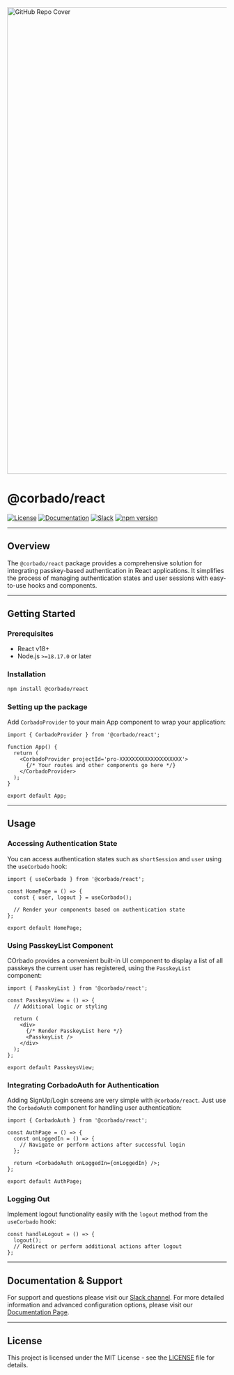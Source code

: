 <img width="1070" alt="GitHub Repo Cover" src="https://github.com/corbado/corbado-php/assets/18458907/aa4f9df6-980b-4b24-bb2f-d71c0f480971">

# @corbado/react

[![License](https://img.shields.io/badge/license-MIT-green)](https://github.com/corbado/javascript/tree/readme_documentation?tab=License-1-ov-file)
[![Documentation](https://img.shields.io/badge/documentation-available-brightgreen)](https://docs.corbado.com/overview/welcome)
[![Slack](https://img.shields.io/badge/slack-community-blueviolet)](https://join.slack.com/t/corbado/shared_invite/zt-1b7867yz8-V~Xr~ngmSGbt7IA~g16ZsQ)
[![npm version](https://img.shields.io/npm/v/@corbado/react)](https://www.npmjs.com/package/@corbado/react)

---

## Overview

The `@corbado/react` package provides a comprehensive solution for integrating passkey-based authentication in React applications. It simplifies the process of managing authentication states and user sessions with easy-to-use hooks and components.

---

## Getting Started

### Prerequisites

- React v18+
- Node.js `>=18.17.0` or later

### Installation

```bash
npm install @corbado/react
```

### Setting up the package

Add `CorbadoProvider` to your main App component to wrap your application:

```tsx
import { CorbadoProvider } from '@corbado/react';

function App() {
  return (
    <CorbadoProvider projectId='pro-XXXXXXXXXXXXXXXXXXXX'>
      {/* Your routes and other components go here */}
    </CorbadoProvider>
  );
}

export default App;
```

---

## Usage

### Accessing Authentication State

You can access authentication states such as `shortSession` and `user` using the `useCorbado` hook:

```tsx
import { useCorbado } from '@corbado/react';

const HomePage = () => {
  const { user, logout } = useCorbado();

  // Render your components based on authentication state
};

export default HomePage;
```

### Using PasskeyList Component

COrbado provides a convenient built-in UI component to display a list of all passkeys the current user has registered, using the `PasskeyList` component:

```tsx
import { PasskeyList } from '@corbado/react';

const PasskeysView = () => {
  // Additional logic or styling

  return (
    <div>
      {/* Render PasskeyList here */}
      <PasskeyList />
    </div>
  );
};

export default PasskeysView;
```

### Integrating CorbadoAuth for Authentication

Adding SignUp/Login screens are very simple with `@corbado/react`. Just use the `CorbadoAuth` component for handling user authentication:

```tsx
import { CorbadoAuth } from '@corbado/react';

const AuthPage = () => {
  const onLoggedIn = () => {
    // Navigate or perform actions after successful login
  };

  return <CorbadoAuth onLoggedIn={onLoggedIn} />;
};

export default AuthPage;
```

### Logging Out

Implement logout functionality easily with the `logout` method from the `useCorbado` hook:

```tsx
const handleLogout = () => {
  logout();
  // Redirect or perform additional actions after logout
};
```

---

## Documentation & Support

For support and questions please visit our [Slack channel](https://join.slack.com/t/corbado/shared_invite/zt-1b7867yz8-V~Xr~ngmSGbt7IA~g16ZsQ).
For more detailed information and advanced configuration options, please visit our [Documentation Page](https://docs.corbado.com/overview/welcome).

---

## License

This project is licensed under the MIT License - see the [LICENSE](https://github.com/corbado/javascript/tree/readme_documentation?tab=License-1-ov-file) file for details.
